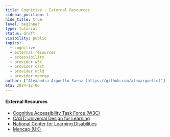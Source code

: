 ```yaml
---
title: Cognitive - External Resources
sidebar_position: 1
hide_title: true
level: beginner
type: tutorial
status: draft
visibility: public
topics:
  - cognitive
  - external-resources
  - accessibility
  - provider:w3c
  - provider:cast
  - provider:ncld
  - provider:mencap
author: ["Alexandra Arguello Saenz (https://github.com/alexarguello)"]
eta: 2024-12-06
---
```


#### External Resources
- [Cognitive Accessibility Task Force (W3C)](https://www.w3.org/WAI/cognitive/)
- [CAST: Universal Design for Learning](https://www.cast.org/)
- [National Center for Learning Disabilities](https://www.ncld.org/)
- [Mencap (UK)](https://www.mencap.org.uk/)
